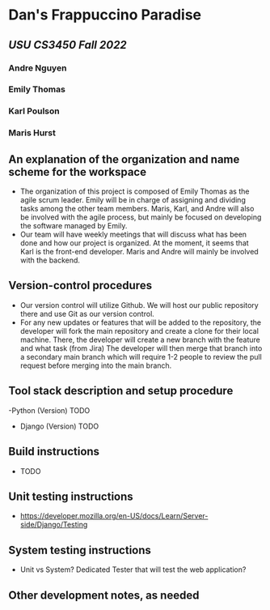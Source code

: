 # Dan's Frappuccino Paradise
## _USU CS3450 Fall 2022_
### Andre Nguyen 
### Emily Thomas
### Karl Poulson
### Maris Hurst

## An explanation of the organization and name scheme for the workspace 
 - The organization of this project is composed of Emily Thomas as the agile scrum leader. Emily will be in charge of assigning and dividing tasks among the other team members.  Maris, Karl, and Andre will also be involved with the agile process, but mainly be focused on developing the software managed by Emily. 
 - Our team will have weekly meetings that will discuss what has been done and how our project is organized. At the moment, it seems that Karl is the front-end developer. Maris and Andre will mainly be involved with the backend. 

## Version-control procedures
 - Our version control will utilize Github. We will host our public repository there and use Git as our version control. 
 - For any new updates or features that will be added to the repository, the developer will fork the main repository and create a clone for their local machine. There, the developer will create a new branch with the feature and what task (from Jira) The developer will then merge that branch into a secondary main branch which will require 1-2 people to review the pull request before merging into the main branch. 
 
## Tool stack description and setup procedure
 -Python (Version) TODO
 - Django (Version) TODO 
## Build instructions
 - TODO
## Unit testing instructions
 - https://developer.mozilla.org/en-US/docs/Learn/Server-side/Django/Testing
## System testing instructions
 - Unit vs System? Dedicated Tester that will test the web application? 
 
## Other development notes, as needed
